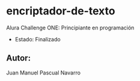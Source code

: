 # encriptador-de-texto
Alura Challenge ONE: Principiante en programación

- Estado: Finalizado

## Autor: 
Juan Manuel Pascual Navarro
